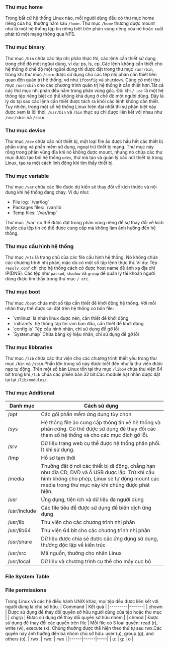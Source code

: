 ### Thư mục home
Trong bất cứ hệ thống Linux nào, mỗi người dùng đều có thư mục home riêng của họ, thường nằm sau `/home`. Thư mục `/home` thường được mount như là một hệ thống tập tin riêng biệt trên phân vùng riêng của nó hoặc xuất phát từ một mạng thông qua NFS.

### Thư mục binary
Thư mục `/bin` chứa các tệp nhị phân thực thi, các lệnh cần thiết sử dụng trong chế độ một ngừoi dùng, ví dụ: ps, ls, cp..Các lệnh không cần thiết cho hệ thống ở chế độ một ngừoi dùng thì được đặt trong thư mục `/usr/bin`, trong khi thư mục `/sbin` được sử dụng cho các tệp nhị phân cần thiết liên quan đên quản trị hệ thống, vd như `ifconfig` và `shutdown`. Cũng có một thư mục `/usr/sbin` cho các chương trình quản trị hệ thống ít cần thiết hơn.Tất cả các thư mục nhị phân đều nằm trong phân vùng gốc. Đôi khi `/ usr` là một hệ thống tệp riêng biệt có thể không khả dụng ở chế độ một người dùng. Đây là lý do tại sao các lệnh cần thiết được tách ra khỏi các lệnh không cần thiết. Tuy nhiên, trong một số hệ thống Linux hiện đại nhất thì sự phân biệt này được xem là lỗi thời, `/usr/bin` và `/bin` thực sự chỉ được liên kết với nhau như `/usr/sbin` và `/sbin`.

### Thư mục device
Thư mục `/dev` chứa các nút thiết bị, một loại file ảo được hầu hết các thiết bị phần cứng và phần mềm sử dụng, ngoại trừ thiết bị mạng. Thư mục này rỗng trong phân vùng đĩa khi nó không được mount, nhưng nó chứa các thư mục được tạo bởi hệ thống `udev`, thứ mà tạo và quản lý các nút thiết bị trong Linux, tạo ra một cách linh động khi tìm thấy thiết bị.

### Thư mục variable
Thư mục `/var` chứa các file được dự kiến sẽ thay đổi về kích thước và nội dung khi hệ thống đang chạy. Ví dụ như:
<ul>
    <li>File log: `/var/log`</li>
    <li>Packages files: `/var/lib`</li>
    <li>Temp files: `/var/tmp`</li>
</ul>
Thư mục `/var` có thể được đặt trong phân vùng riêng để sự thay đổi về kích thước của tệp tin có thể được cung cấp mà không làm ảnh hưởng đến hệ thống.

### Thư mục cấu hình hệ thống
Thư mục `/etc` là trang chủ của các file cấu hình hệ thống. Nó không chứa các chương trình nhị phân, mặc dù có một số tập lệnh thực thi. Ví dụ: Tệp `resolv.conf` chỉ cho hệ thống cách có được host name để ánh xạ địa chỉ IP(DNS). Các tệp như `passwd`, `shadow` và `group` để quản lý tài khoản người dùng được tìm thấy trong thư mục `/ etc`. 

### Thư mục boot
Thư mục `/boot` chứa một số tệp cần thiết để khởi động hệ thống. Với mỗi nhân thay thế được cài đặt trên hệ thống có bốn file:
<ul>
    <li>`vmlinuz` là nhân linux được nén, cần thiết để khởi động </li>
    <li>`initramfs` hệ thống tập tin ram ban đầu, cần thiết để khởi động</li>
    <li>`config is` Tệp cấu hình nhân, chỉ sử dụng để gỡ lỗi</li>
    <li>`System.map` Chứa bảng ký hiệu nhân, chỉ sử dụng để gỡ lỗi</li>
</ul>

### Thư mục libbraries
Thư mục `/lib` chứa các  thư viện cho các chương trình thiết yếu trong thư mục `/bin` và `/sbin`.Phần lớn trong số này được biết đến như là thư viện được nạp tự động. Trên một số bản Linux tồn tại thư mục `/lib64` chứa thư viện 64 bit trong khi `/lib` chứa các phiên bản 32 bit.Các module hạt nhân được đặt lại tại `/lib/modules/`.

### Thư mục Additional
| Danh mục| Cách sử dụng |
|---------|-------|
| /opt | Các gói phần mềm ứng dụng tùy chọn |
| /sys | Hệ thống file ảo  cung cấp thông tin về hệ thống và phần cứng. Có thể được sử dụng để thay đổi các tham số hệ thống và cho các mục đích gỡ lỗi. | 
| /srv | Dữ liệu trang web cụ thể được hệ thống phân phối. Ít khi sử dụng. |
| /tmp | Hồ sơ tạm thời |
| /media | Thường đặt ở nơi các thiết bị di động, chẳng hạn như đĩa CD, DVD và ổ USB được lắp. Trừ khi cấu hình không cho phép, Linux sẽ tự động mount các media trong thư mục này khi chúng được phát hiện. |
| /usr | Ứng dụng, tiện ích và dữ liệu đa người dùng |
| /usr/include | Các file tiêu đề được sử dụng để biên dịch ứng dụng |
| /usr/lib | Thư viện cho các chương trình nhị phân |
| /usr/lib64 | Thư viện 64 bit cho các chương trình nhị phân |
| /usr/share | Dữ liệu được chia sẻ được các ứng dụng sử dụng, thường độc lập về kiến ​​trúc |
| /usr/src | Mã nguồn, thường cho nhân Linux |
| /usr/local | Dữ liệu và chương trình cụ thể cho máy cục bộ |

### File System Table

### File permissions
Trong Linux và các hệ điều hành UNIX khác, mọi tệp đều được liên kết với người dùng là chủ sở hữu.
| Command | Kết quả |
|---------|-------|
| chown | Được sử dụng để thay đổi quyền sở hữu người dùng của tệp hoặc thư mục |
| chgrp | Được sử dụng để thay đổi quyền sở hữu nhóm |
| chmod | Được sử dụng để thay đổi các quyền trên file |
Mỗi file có 3 loại quyền: read (r), write (w), execute (x). Chúng thường được thể hiện theo thứ tự sau rwx.Các quyền này ảnh hưởng đến ba nhóm chủ sở hữu: user (u), group (g), and others (o). 
| rwx: | rwx: | rwx |
|------|------|-----|
| u: | g: | o |
